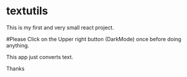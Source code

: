 # textutils



This is my first and very small react project.

#Please Click on the Upper right button (DarkMode) once before doing anything.

This app just converts text.

Thanks
